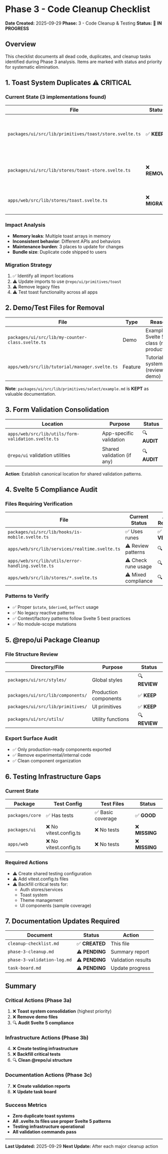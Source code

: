 # Phase 3 - Code Cleanup Checklist

**Date Created:** 2025-09-29
**Phase:** 3 - Code Cleanup & Testing
**Status:** 🔄 **IN PROGRESS**

## Overview

This checklist documents all dead code, duplicates, and cleanup tasks identified during Phase 3 analysis. Items are marked with status and priority for systematic elimination.

## 1. Toast System Duplicates ⚠️ **CRITICAL**

### Current State (3 implementations found)

| File | Status | Purpose | Action |
|------|--------|---------|--------|
| `packages/ui/src/lib/primitives/toast/store.svelte.ts` | ✅ **KEEP** | Modern Melt UI system with Svelte 5 runes | Canonical source |
| `packages/ui/src/lib/stores/toast-store.svelte.ts` | ❌ **REMOVE** | Legacy bridge (no longer needed) | Delete + update imports |
| `apps/web/src/lib/stores/toast.svelte.ts` | ❌ **MIGRATE** | App-specific duplicate | Replace with @repo/ui import |

### Impact Analysis
- **Memory leaks**: Multiple toast arrays in memory
- **Inconsistent behavior**: Different APIs and behaviors
- **Maintenance burden**: 3 places to update for changes
- **Bundle size**: Duplicate code shipped to users

### Migration Strategy
1. ✅ Identify all import locations
2. ⚠️ Update imports to use `@repo/ui/primitives/toast`
3. ⚠️ Remove legacy files
4. ⚠️ Test toast functionality across all apps

## 2. Demo/Test Files for Removal

| File | Type | Reason | Status |
|------|------|--------|--------|
| `packages/ui/src/lib/my-counter-class.svelte.ts` | Demo | Example Svelte 5 class (not production) | ❌ **REMOVE** |
| `apps/web/src/lib/tutorial/manager.svelte.ts` | Feature | Tutorial system (review if demo) | 🔍 **REVIEW** |

**Note**: `packages/ui/src/lib/primitives/select/example.md` is **KEPT** as valuable documentation.

## 3. Form Validation Consolidation

| Location | Purpose | Status |
|----------|---------|--------|
| `apps/web/src/lib/utils/form-validation.svelte.ts` | App-specific validation | 🔍 **AUDIT** |
| `@repo/ui` validation utilities | Shared validation (if any) | 🔍 **AUDIT** |

**Action**: Establish canonical location for shared validation patterns.

## 4. Svelte 5 Compliance Audit

### Files Requiring Verification

| File | Current Status | Audit Required |
|------|----------------|----------------|
| `packages/ui/src/lib/hooks/is-mobile.svelte.ts` | ✅ Uses runes | ✅ **VERIFIED** |
| `apps/web/src/lib/services/realtime.svelte.ts` | ⚠️ Review patterns | 🔍 **AUDIT** |
| `apps/web/src/lib/utils/error-handling.svelte.ts` | ⚠️ Check rune usage | 🔍 **AUDIT** |
| `apps/web/src/lib/stores/*.svelte.ts` | ⚠️ Mixed compliance | 🔍 **AUDIT** |

### Patterns to Verify
- ✅ Proper `$state`, `$derived`, `$effect` usage
- ✅ No legacy reactive patterns
- ✅ Context/factory patterns follow Svelte 5 best practices
- ✅ No module-scope mutations

## 5. @repo/ui Package Cleanup

### File Structure Review

| Directory/File | Purpose | Status |
|----------------|---------|--------|
| `packages/ui/src/styles/` | Global styles | 🔍 **REVIEW** |
| `packages/ui/src/lib/components/` | Production components | ✅ **KEEP** |
| `packages/ui/src/lib/primitives/` | UI primitives | ✅ **KEEP** |
| `packages/ui/src/utils/` | Utility functions | 🔍 **REVIEW** |

### Export Surface Audit
- ✅ Only production-ready components exported
- ✅ Remove experimental/internal code
- ✅ Clean component organization

## 6. Testing Infrastructure Gaps

### Current State
| Package | Test Config | Test Files | Status |
|---------|-------------|------------|--------|
| `packages/core` | ✅ Has tests | ✅ Basic coverage | ✅ **GOOD** |
| `packages/ui` | ❌ No vitest.config.ts | ❌ No tests | ❌ **MISSING** |
| `apps/web` | ❌ No vitest.config.ts | ❌ No tests | ❌ **MISSING** |

### Required Actions
- ⚠️ Create shared testing configuration
- ⚠️ Add vitest.config.ts files
- ⚠️ Backfill critical tests for:
  - Auth stores/services
  - Toast system
  - Theme management
  - UI components (sample coverage)

## 7. Documentation Updates Required

| Document | Status | Action |
|----------|--------|--------|
| `cleanup-checklist.md` | ✅ **CREATED** | This file |
| `phase-3-cleanup.md` | ⚠️ **PENDING** | Summary report |
| `phase-3-validation-log.md` | ⚠️ **PENDING** | Validation results |
| `task-board.md` | ⚠️ **PENDING** | Update progress |

## Summary

### Critical Actions (Phase 3a)
1. ❌ **Toast system consolidation** (highest priority)
2. ❌ **Remove demo files**
3. 🔍 **Audit Svelte 5 compliance**

### Infrastructure Actions (Phase 3b)
4. ❌ **Create testing infrastructure**
5. ❌ **Backfill critical tests**
6. 🔍 **Clean @repo/ui structure**

### Documentation Actions (Phase 3c)
7. ❌ **Create validation reports**
8. ❌ **Update task board**

### Success Metrics
- **Zero duplicate toast systems**
- **All .svelte.ts files use proper Svelte 5 patterns**
- **Testing infrastructure operational**
- **All validation commands pass**

---

**Last Updated:** 2025-09-29
**Next Update:** After each major cleanup action